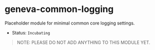 # geneva-common-logging

Placeholder module for minimal common core logging settings.

- Status: `Incubating`

> NOTE: PLEASE DO NOT ADD ANYTHING TO THIS MODULE YET.
